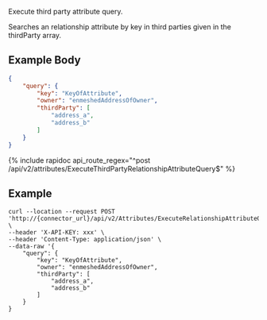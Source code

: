Execute third party attribute query.

Searches an relationship attribute by key in third parties given in the 
thirdParty array.

## Example Body 

```json
{
    "query": {
        "key": "KeyOfAttribute",
        "owner": "enmeshedAddressOfOwner",
        "thirdParty": [
            "address_a",
            "address_b"
        ]
    }
}
```
{% include rapidoc api_route_regex="^post /api/v2/attributes/ExecuteThirdPartyRelationshipAttributeQuery$" %}

## Example

```shell
curl --location --request POST 'http://{connector_url}/api/v2/Attributes/ExecuteRelationshipAttributeQuery' \
--header 'X-API-KEY: xxx' \
--header 'Content-Type: application/json' \
--data-raw '{
    "query": {
        "key": "KeyOfAttribute",
        "owner": "enmeshedAddressOfOwner",
        "thirdParty": [
            "address_a",
            "address_b"
        ]
    }
}
```
